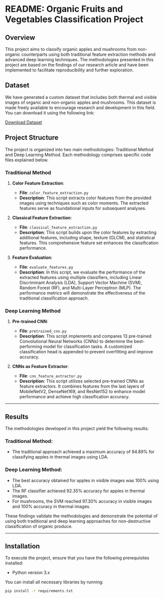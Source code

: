 # README: Organic Fruits and Vegetables Classification Project  

## Overview  
This project aims to classify organic apples and mushrooms from non-organic counterparts using both traditional feature extraction methods and advanced deep learning techniques. The methodologies presented in this project are based on the findings of our research article and have been implemented to facilitate reproducibility and further exploration.  

## Dataset  
We have generated a custom dataset that includes both thermal and visible images of organic and non-organic apples and mushrooms. This dataset is made freely available to encourage research and development in this field. You can download it using the following link:  

[Download Dataset](insertactuallinkhere)  

## Project Structure  
The project is organized into two main methodologies: Traditional Method and Deep Learning Method. Each methodology comprises specific code files explained below.  

### Traditional Method  

1. **Color Feature Extraction**:  
   - **File**: `color_feature_extraction.py`  
   - **Description**: This script extracts color features from the provided images using techniques such as color moments. The extracted features serve as foundational inputs for subsequent analyses.  

2. **Classical Feature Extraction**:  
   - **File**: `classical_feature_extraction.py`  
   - **Description**: This script builds upon the color features by extracting additional features, including shape, texture (GLCM), and statistical features. This comprehensive feature set enhances the classification performance.  

3. **Feature Evaluation**:  
   - **File**: `evaluate_features.py`  
   - **Description**: In this script, we evaluate the performance of the extracted features using multiple classifiers, including Linear Discriminant Analysis (LDA), Support Vector Machine (SVM), Random Forest (RF), and Multi-Layer Perceptron (MLP). The performance metrics will demonstrate the effectiveness of the traditional classification approach.  

### Deep Learning Method  

1. **Pre-trained CNN**:  
   - **File**: `pretrained_cnn.py`  
   - **Description**: This script implements and compares 13 pre-trained Convolutional Neural Networks (CNNs) to determine the best-performing model for classification tasks. A customized classification head is appended to prevent overfitting and improve accuracy.  

2. **CNNs as Feature Extractor**:  
   - **File**: `cnn_feature_extractor.py`  
   - **Description**: This script utilizes selected pre-trained CNNs as feature extractors. It combines features from the last layers of MobileNetV2, DenseNet169, and ResNet152 to enhance model performance and achieve high classification accuracy.  

---  

## Results  
The methodologies developed in this project yield the following results:  

### Traditional Method:  
- The traditional approach achieved a maximum accuracy of 94.89% for classifying apples in thermal images using LDA.  

### Deep Learning Method:  
- The best accuracy obtained for apples in visible images was 100% using LDA.  
- The RF classifier achieved 92.35% accuracy for apples in thermal images.  
- For mushrooms, the SVM reached 97.30% accuracy in visible images and 100% accuracy in thermal images.  

These findings validate the methodologies and demonstrate the potential of using both traditional and deep learning approaches for non-destructive classification of organic produce.  

---  

## Installation  
To execute the project, ensure that you have the following prerequisites installed:  
- Python version 3.x  

You can install all necessary libraries by running:  

```bash  
pip install -r requirements.txt
